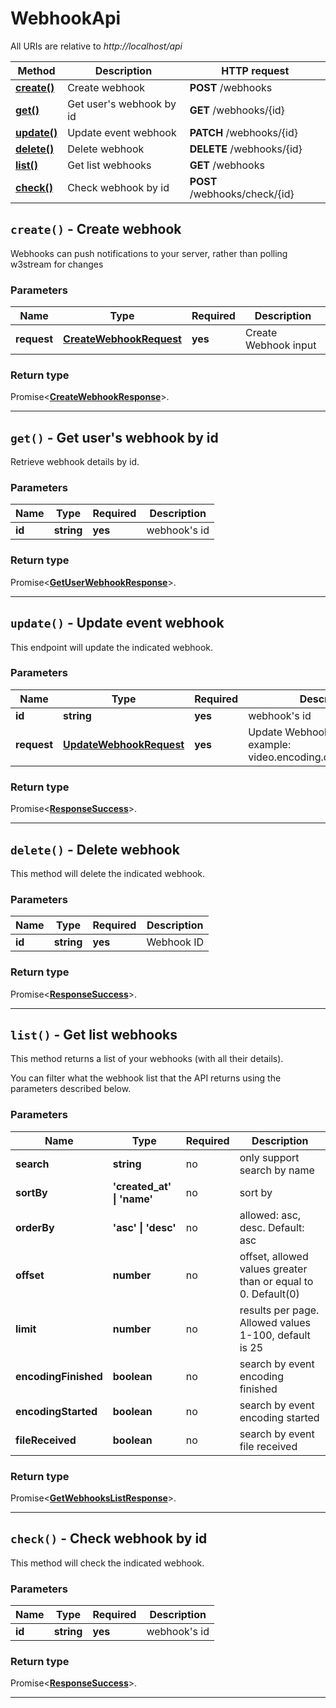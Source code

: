 # WebhookApi

All URIs are relative to *http://localhost/api*

| Method | Description | HTTP request |
| ------------- | ------------- | ------------- |
| [**create()**](WebhookApi.md#create) | Create webhook | **POST** /webhooks |
| [**get()**](WebhookApi.md#get) | Get user&#39;s webhook by id | **GET** /webhooks/{id} |
| [**update()**](WebhookApi.md#update) | Update event webhook | **PATCH** /webhooks/{id} |
| [**delete()**](WebhookApi.md#delete) | Delete webhook | **DELETE** /webhooks/{id} |
| [**list()**](WebhookApi.md#list) | Get list webhooks | **GET** /webhooks |
| [**check()**](WebhookApi.md#check) | Check webhook by id | **POST** /webhooks/check/{id} |


<a name="create"></a>
## **`create()` - Create webhook**


Webhooks can push notifications to your server, rather than polling w3stream for changes

### Parameters

| Name | Type | Required | Description |
| ------------- | ------------- | ------------- | ------------- |
 | **request** | [**CreateWebhookRequest**](../model/CreateWebhookRequest.md)| **yes**| Create Webhook input |


### Return type

Promise<[**CreateWebhookResponse**](../model/CreateWebhookResponse.md)>.




---

<a name="get"></a>
## **`get()` - Get user&#39;s webhook by id**


Retrieve webhook details by id.

### Parameters

| Name | Type | Required | Description |
| ------------- | ------------- | ------------- | ------------- |
 | **id** | **string**| **yes**| webhook&#39;s id |


### Return type

Promise<[**GetUserWebhookResponse**](../model/GetUserWebhookResponse.md)>.




---

<a name="update"></a>
## **`update()` - Update event webhook**


This endpoint will update the indicated webhook.

### Parameters

| Name | Type | Required | Description |
| ------------- | ------------- | ------------- | ------------- |
 | **id** | **string**| **yes**| webhook&#39;s id |
 | **request** | [**UpdateWebhookRequest**](../model/UpdateWebhookRequest.md)| **yes**| Update Webhook input, events example: video.encoding.quality.completed |


### Return type

Promise<[**ResponseSuccess**](../model/ResponseSuccess.md)>.




---

<a name="delete"></a>
## **`delete()` - Delete webhook**


This method will delete the indicated webhook.

### Parameters

| Name | Type | Required | Description |
| ------------- | ------------- | ------------- | ------------- |
 | **id** | **string**| **yes**| Webhook ID |


### Return type

Promise<[**ResponseSuccess**](../model/ResponseSuccess.md)>.




---

<a name="list"></a>
## **`list()` - Get list webhooks**


This method returns a list of your webhooks (with all their details). 

You can filter what the webhook list that the API returns using the parameters described below.

### Parameters

| Name | Type | Required | Description |
| ------------- | ------------- | ------------- | ------------- |
 | **search** | **string**| no| only support search by name |
 | **sortBy** | **&#39;created_at&#39; \| &#39;name&#39;**| no| sort by |
 | **orderBy** | **&#39;asc&#39; \| &#39;desc&#39;**| no| allowed: asc, desc. Default: asc |
 | **offset** | **number**| no| offset, allowed values greater than or equal to 0. Default(0) |
 | **limit** | **number**| no| results per page. Allowed values 1-100, default is 25 |
 | **encodingFinished** | **boolean**| no| search by event encoding finished |
 | **encodingStarted** | **boolean**| no| search by event encoding started |
 | **fileReceived** | **boolean**| no| search by event file received |


### Return type

Promise<[**GetWebhooksListResponse**](../model/GetWebhooksListResponse.md)>.




---

<a name="check"></a>
## **`check()` - Check webhook by id**


This method will check the indicated webhook.

### Parameters

| Name | Type | Required | Description |
| ------------- | ------------- | ------------- | ------------- |
 | **id** | **string**| **yes**| webhook&#39;s id |


### Return type

Promise<[**ResponseSuccess**](../model/ResponseSuccess.md)>.




---

